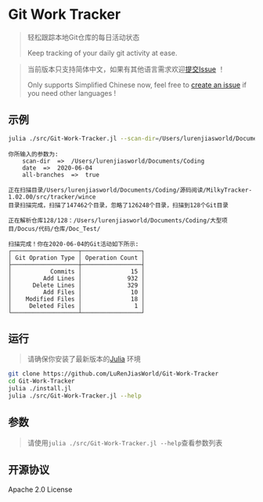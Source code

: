 # Git Work Tracker
> 轻松跟踪本地Git仓库的每日活动状态
> 
> Keep tracking of your daily git activity at ease.

> 当前版本只支持简体中文，如果有其他语言需求欢迎[提交Issue](https://github.com/LuRenJiasWorld/Git-Work-Tracker/issues) ！
> 
> Only supports Simplified Chinese now, feel free to [create an issue](https://github.com/LuRenJiasWorld/Git-Work-Tracker/issues) if you need other languages !

## 示例
```bash
julia ./src/Git-Work-Tracker.jl --scan-dir=/Users/lurenjiasworld/Documents/Coding/ --all-branches=true --date=2020-06-04
```

```
你所输入的参数为:
	scan-dir  =>  /Users/lurenjiasworld/Documents/Coding
	date  =>  2020-06-04
	all-branches  =>  true

正在扫描目录/Users/lurenjiasworld/Documents/Coding/源码阅读/MilkyTracker-1.02.00/src/tracker/wince
目录扫描完成，扫描了147462个目录，忽略了126248个目录，扫描到128个Git目录

正在解析仓库128/128：/Users/lurenjiasworld/Documents/Coding/大型项目/Docus/代码/仓库/Doc_Test/

扫描完成！你在2020-06-04的Git活动如下所示:
┌───────────────────┬─────────────────┐
│ Git Opration Type │ Operation Count │
├───────────────────┼─────────────────┤
│           Commits │              15 │
│         Add Lines │             932 │
│      Delete Lines │             329 │
│         Add Files │              10 │
│    Modified Files │              18 │
│     Deleted Files │               1 │
└───────────────────┴─────────────────┘
```

## 运行

> 请确保你安装了最新版本的[Julia](https://julialang.org/downloads/) 环境

```bash
git clone https://github.com/LuRenJiasWorld/Git-Work-Tracker
cd Git-Work-Tracker
julia ./install.jl
julia ./src/Git-Work-Tracker.jl --help
```

## 参数

> 请使用`julia ./src/Git-Work-Tracker.jl --help`查看参数列表

## 开源协议

Apache 2.0 License

